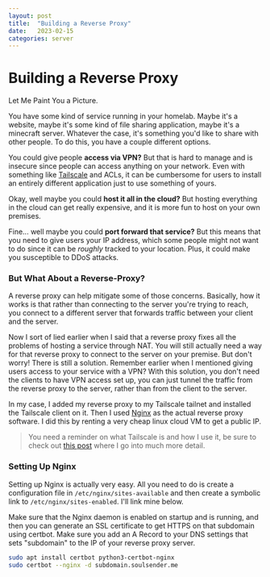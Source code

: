 ```yaml
---
layout: post
title:  "Building a Reverse Proxy"
date:   2023-02-15
categories: server
---
```


# Building a Reverse Proxy

Let Me Paint You a Picture.

You have some kind of service running in your homelab. Maybe it's a website, maybe it's some kind of file sharing application, maybe it's a minecraft server. Whatever the case, it's something you'd like to share with other people. To do this, you have a couple different options.

You could give people **access via VPN?** But that is hard to manage and is insecure since people can access anything on your network. Even with something like [Tailscale](https://tailscale.com) and ACLs, it can be cumbersome for users to install an entirely different application just to use something of yours.

Okay, well maybe you could **host it all in the cloud?** But hosting everything in the cloud can get really expensive, and it is more fun to host on your own premises.

Fine... well maybe you could **port forward that service?** But this means that you need to give users your IP address, which some people might not want to do since it can be *roughly* tracked to your location. Plus, it could make you susceptible to DDoS attacks.

### But What About a Reverse-Proxy?

A reverse proxy can help mitigate some of those concerns. Basically, how it works is that rather than connecting to the server you're trying to reach, you connect to a different server that forwards traffic between your client and the server.

Now I sort of lied earlier when I said that a reverse proxy fixes all the problems of hosting a service through NAT. You will still actually need a way for that reverse proxy to connect to the server on your premise. But don't worry! There is still a solution. Remember earlier when I mentioned giving users access to your service with a VPN? With this solution, you don't need the clients to have VPN access set up, you can just tunnel the traffic from the reverse proxy to the server, rather than from the client to the server.

In my case, I added my reverse proxy to my Tailscale tailnet and installed the Tailscale client on it. Then I used [Nginx](https://docs.nginx.com/nginx/admin-guide/web-server/reverse-proxy/) as the actual reverse proxy software. I did this by renting a very cheap linux cloud VM to get a public IP.

> You need a reminder on what Tailscale is and how I use it, be sure to check out [this post](https://soulsender.me/blog/2022/12/12/home-server.html) where I go into much more detail.

### Setting Up Nginx

Setting up Nginx is actually very easy. All you need to do is create a configuration file in `/etc/nginx/sites-available` and then create a symbolic link to `/etc/nginx/sites-enabled`. I'll link mine below.

Make sure that the Nginx daemon is enabled on startup and is running, and then you can generate an SSL certificate to get HTTPS on that subdomain using certbot. Make sure you add an A Record to your DNS settings that sets "subdomain" to the IP of your reverse proxy server.

```bash
sudo apt install certbot python3-certbot-nginx
sudo certbot --nginx -d subdomain.soulsender.me
```